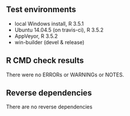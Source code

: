## Test environments

* local Windows install, R 3.5.1
* Ubuntu 14.04.5 (on travis-ci), R 3.5.2
* AppVeyor, R 3.5.2
* win-builder (devel & release)

## R CMD check results

There were no ERRORs or WARNINGs or  NOTES.

## Reverse dependencies

There are no reverse dependencies

